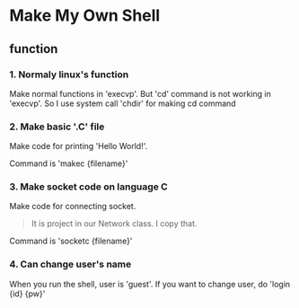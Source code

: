 # Make My Own Shell

## function

### 1. Normaly linux's function
 Make normal functions in 'execvp'. But 'cd' command is not working in 'execvp'. So I use system call 'chdir' for making cd command  
### 2. Make basic '.C' file
 Make code for printing 'Hello World!'.

 Command is 'makec {filename}'
### 3. Make socket code on language C
 Make code for connecting socket.
 > It is project in our Network class. I copy that.
 
 Command is 'socketc {filename}'
### 4. Can change user's name
 When you run the shell, user is 'guest'. If you want to change user, do 'login {id} {pw}'
